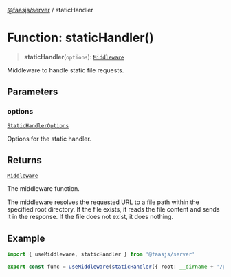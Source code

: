 [@faasjs/server](../README.md) / staticHandler

# Function: staticHandler()

> **staticHandler**(`options`): [`Middleware`](../type-aliases/Middleware.md)

Middleware to handle static file requests.

## Parameters

### options

[`StaticHandlerOptions`](../type-aliases/StaticHandlerOptions.md)

Options for the static handler.

## Returns

[`Middleware`](../type-aliases/Middleware.md)

The middleware function.

The middleware resolves the requested URL to a file path within the specified root directory.
If the file exists, it reads the file content and sends it in the response.
If the file does not exist, it does nothing.

## Example

```typescript
import { useMiddleware, staticHandler } from '@faasjs/server'

export const func = useMiddleware(staticHandler({ root: __dirname + '/public' }))
```
